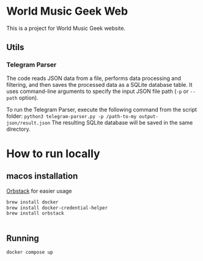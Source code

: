 # World Music Geek Web


This is a project for World Music Geek website.

## Utils

### Telegram Parser

The code reads JSON data from a file, performs data processing 
and filtering, and then saves the processed data as a SQLite 
database table. It uses command-line arguments to specify 
the input JSON file path (`-p` or `--path` option).

To run the Telegram Parser, execute the following command from
the script folder: `python3 telegram-parser.py -p /path-to-my output-json/result.json`
The resulting SQLite database will be saved in the same directory.

# How to run locally

## macos installation

[Orbstack](https://docs.orbstack.dev/) for easier usage

```sh
brew install docker
brew install docker-credential-helper
brew install orbstack
	
```

## Running

```sh
docker compose up
```